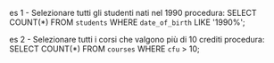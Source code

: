 es 1 - Selezionare tutti gli studenti nati nel 1990
procedura:
SELECT COUNT(*) 
FROM `students`
WHERE `date_of_birth` LIKE '1990%';

es 2 - Selezionare tutti i corsi che valgono più di 10 crediti
procedura:
SELECT COUNT(*) 
FROM `courses`
WHERE `cfu` > 10;